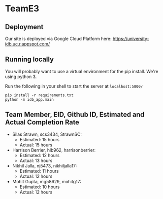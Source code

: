 # TeamE3

## Deployment

Our site is deployed via Google Cloud Platform here: https://university-idb.uc.r.appspot.com/

## Running locally

You will probably want to use a virtual environment for the pip install. We're using python 3.

Run the following in your shell to start the server at `localhost:5000/`

```
pip install -r requirements.txt
python -m idb_app.main
```

## Team Member, EID, Github ID, Estimated and Actual Completion Rate

-   Silas Strawn, scs3434, StrawnSC:
    -   Estimated: 15 hours
    -   Actual: 15 hours
-   Harrison Berrier, hlb962, harrisonberrier:
    -   Estimated: 12 hours
    -   Actual: 13 hours
-   Nikhil Jalla, nj5473, nikhiljalla17:
    -   Estimated: 11 hours
    -   Actual: 12 hours
-   Mohit Gupta, mg58629, mohitg17:
    -   Estimated: 10 hours
    -   Actual: 12 hours
